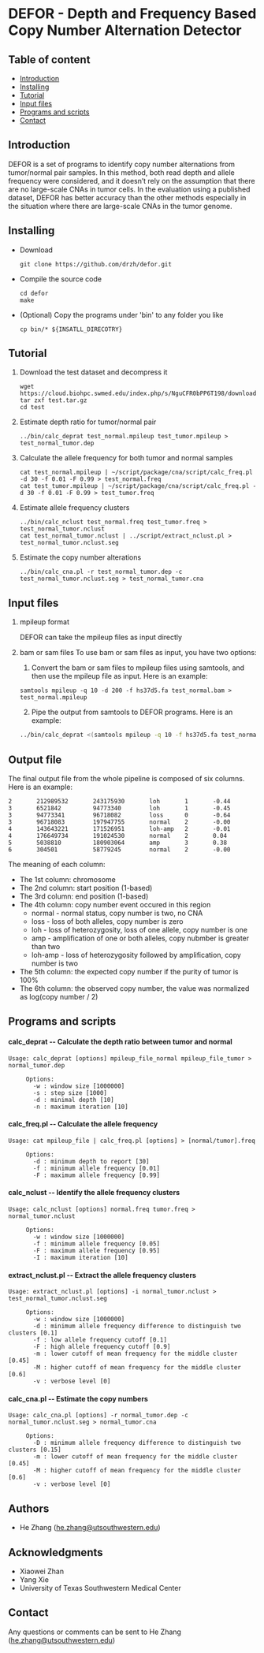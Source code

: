 # DEFOR - Depth and Frequency Based Copy Number Alternation Detector


## Table of content
* [Introduction](#introduction)
* [Installing](#installing)
* [Tutorial](#tutorial)
* [Input files](#input-files)
* [Programs and scripts](#programs-and-scripts)
* [Contact](#contact)

## Introduction

DEFOR is a set of programs to identify copy number alternations from tumor/normal pair samples. In this method, both read depth and allele frequency were considered, and it doesn’t rely on the assumption that there are no large-scale CNAs in tumor cells. In the evaluation using a published dataset, DEFOR has better accuracy than the other methods especially in the situation where there are large-scale CNAs in the tumor genome.


## Installing

* Download
    ```
    git clone https://github.com/drzh/defor.git
    ```

* Compile the source code

    ```
    cd defor
    make
    ```

* (Optional) Copy the programs under 'bin' to any folder you like

    ```
    cp bin/* ${INSATLL_DIRECOTRY}
    ```

## Tutorial

1. Download the test dataset and decompress it

    ```
    wget https://cloud.biohpc.swmed.edu/index.php/s/NguCFR0bPP6T198/download
    tar zxf test.tar.gz
    cd test
    ```

3. Estimate depth ratio for tumor/normal pair

    ```
    ../bin/calc_deprat test_normal.mpileup test_tumor.mpileup > test_normal_tumor.dep
    ```

4. Calculate the allele frequency for both tumor and normal samples

    ```
    cat test_normal.mpileup | ~/script/package/cna/script/calc_freq.pl -d 30 -f 0.01 -F 0.99 > test_normal.freq
    cat test_tumor.mpileup | ~/script/package/cna/script/calc_freq.pl -d 30 -f 0.01 -F 0.99 > test_tumor.freq 
    ```

5. Estimate allele frequency clusters

    ```
    ../bin/calc_nclust test_normal.freq test_tumor.freq > test_normal_tumor.nclust
    cat test_normal_tumor.nclust | ../script/extract_nclust.pl > test_normal_tumor.nclust.seg
    ```
    
6. Estimate the copy number alterations

    ```
    ../bin/calc_cna.pl -r test_normal_tumor.dep -c test_normal_tumor.nclust.seg > test_normal_tumor.cna
    ```

## Input files

1. mpileup format

    DEFOR can take the mpileup files as input directly

2. bam or sam files
    To use bam or sam files as input, you have two options:
    1. Convert the bam or sam files to mpileup files using samtools, and then use the mpileup file as input. Here is an example:
           
    ```
    samtools mpileup -q 10 -d 200 -f hs37d5.fa test_normal.bam > test_normal.mpileup
    ```
            
    2. Pipe the output from samtools to DEFOR programs. Here is an example:
    ```bash
    ../bin/calc_deprat <(samtools mpileup -q 10 -f hs37d5.fa test_normal.bam) <(samtools mpileup -q 10 -f hs37d5.fa test_tumor.bam) > test_normal_tumor.dep
    ```
            
    
## Output file

The final output file from the whole pipeline is composed of six columns. Here is an example:

    2       212989532       243175930       loh       1       -0.44
    3       6521842         94773340        loh       1       -0.45
    3       94773341        96718082        loss      0       -0.64
    3       96718083        197947755       normal    2       -0.00
    4       143643221       171526951       loh-amp   2       -0.01
    4       176649734       191024530       normal    2       0.04
    5       5038810         180903064       amp       3       0.38
    6       304501          58779245        normal    2       -0.00

The meaning of each column:
* The 1st column: chromosome
* The 2nd column: start position (1-based)
* The 3rd column: end position (1-based)
* The 4th column: copy number event occured in this region
    * normal - normal status, copy number is two, no CNA
    * loss - loss of both alleles, copy number is zero
    * loh - loss of heterozygosity, loss of one allele, copy number is one
    * amp - amplification of one or both alleles, copy nubmber is greater than two
    * loh-amp - loss of heterozygosity followed by amplification, copy number is two
* The 5th column: the expected copy number if the purity of tumor is 100%
* The 6th column: the observed copy number, the value was normalized as log(copy number / 2)

## Programs and scripts

#### calc_deprat  --  Calculate the depth ratio between tumor and normal

    Usage: calc_deprat [options] mpileup_file_normal mpileup_file_tumor > normal_tumor.dep

         Options:
           -w : window size [1000000]
           -s : step size [1000]
           -d : minimal depth [10]
           -n : maximum iteration [10]

#### calc_freq.pl  --  Calculate the allele frequency

    Usage: cat mpileup_file | calc_freq.pl [options] > [normal/tumor].freq

         Options:
           -d : minimum depth to report [30]
           -f : minimum allele frequency [0.01]
           -F : maximum allele frequency [0.99]

#### calc_nclust  --  Identify the allele frequency clusters

    Usage: calc_nclust [options] normal.freq tumor.freq > normal_tumor.nclust

         Options:
           -w : window size [1000000]
           -f : minimum allele frequency [0.05]
           -F : maximum allele frequency [0.95]
           -I : maximum iteration [10]

#### extract_nclust.pl  -- Extract the allele frequency clusters

    Usage: extract_nclust.pl [options] -i normal_tumor.nclust > test_normal_tumor.nclust.seg
    
         Options:
           -w : window size [1000000]
           -d : minimum allele frequency difference to distinguish two clusters [0.1]
           -f : low allele frequency cutoff [0.1]
           -F : high allele frequency cutoff [0.9]
           -m : lower cutoff of mean frequency for the middle cluster [0.45]
           -M : higher cutoff of mean frequency for the middle cluster [0.6]
           -v : verbose level [0]

#### calc_cna.pl  -- Estimate the copy numbers 

    Usage: calc_cna.pl [options] -r normal_tumor.dep -c normal_tumor.nclust.seg > normal_tumor.cna
    
         Options:
           -D : minimum allele frequency difference to distinguish two clusters [0.15]
           -m : lower cutoff of mean frequency for the middle cluster [0.45]
           -M : higher cutoff of mean frequency for the middle cluster [0.6]
           -v : verbose level [0]
           
## Authors

* He Zhang (he.zhang@utsouthwestern.edu)

## Acknowledgments

* Xiaowei Zhan
* Yang Xie
* University of Texas Southwestern Medical Center

## Contact

Any questions or comments can be sent to He Zhang (he.zhang@utsouthwestern.edu) 

